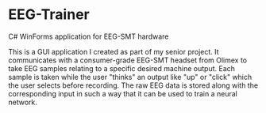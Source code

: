 # EEG-Trainer
C# WinForms application for EEG-SMT hardware

This is a GUI application I created as part of my senior project. 
It communicates with a consumer-grade EEG-SMT headset from Olimex to take EEG samples relating to a specific desired machine output.
Each sample is taken while the user "thinks" an output like "up" or "click" which the user selects before recording.
The raw EEG data is stored along with the corresponding input in such a way that it can be used to train a neural network.
